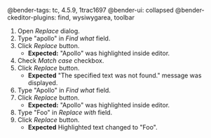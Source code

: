 @bender-tags: tc, 4.5.9, 1trac1697
@bender-ui: collapsed
@bender-ckeditor-plugins: find, wysiwygarea, toolbar

1. Open *Replace* dialog.
1. Type "apollo" in *Find what* field.
1. Click *Replace* button.
	* **Expected:** "Apollo" was highlighted inside editor.
1. Check *Match case* checkbox.
1. Click *Replace* button.
	* **Expected** "The specified text was not found." message was displayed.
1. Type "Apollo" in *Find what* field.
1. Click *Replace* button.
	* **Expected:** "Apollo" was highlighted inside editor.
1. Type "Foo" in *Replace with* field.
1. Click *Replace* button.
	* **Expected** Highlighted text changed to "Foo".
